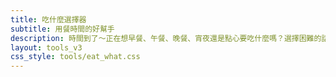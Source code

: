 ```yaml
---
title: 吃什麼選擇器
subtitle: 用餐時間的好幫手
description: 時間到了～正在想早餐、午餐、晚餐、宵夜還是點心要吃什麼嗎？選擇困難的話就讓這個工具幫你決定吧！
layout: tools_v3
css_style: tools/eat_what.css
---
```


